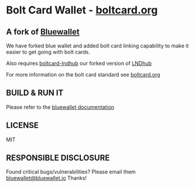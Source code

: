 # Bolt Card Wallet - [boltcard.org](https://boltcard.org)

## A fork of [Bluewallet](https://bluewallet.io/)

We have forked blue wallet and added bolt card linking capability to make it easier to get going with bolt cards.

Also requires [boltcard-lndhub](https://github.com/boltcard/boltcard-lndhub) our forked version of [LNDhub](https://bluewallet.io/) 

For more information on the bolt card standard see [boltcard.org](https://boltcard.org)

## BUILD & RUN IT

Please refer to the [bluewallet documentation](https://github.com/bluewallet/bluewallet)

## LICENSE

MIT

## RESPONSIBLE DISCLOSURE

Found critical bugs/vulnerabilities? Please email them bluewallet@bluewallet.io
Thanks!
